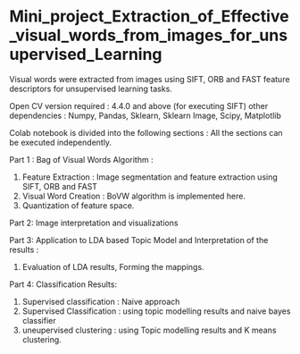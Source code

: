 # Mini_project_Extraction_of_Effective_visual_words_from_images_for_unsupervised_Learning
Visual words were extracted from images using SIFT, ORB and FAST feature descriptors for unsupervised learning tasks. 

Open CV version required : 4.4.0 and above (for executing SIFT)
other dependencies : Numpy, Pandas, Sklearn, Sklearn Image, Scipy, Matplotlib

Colab notebook is divided into the following sections : All the sections can be executed independently. 

Part 1 : Bag of Visual Words Algorithm : 
1. Feature Extraction : Image segmentation and feature extraction using SIFT, ORB and FAST
2. Visual Word Creation : BoVW algorithm is implemented here.
3. Quantization of feature space.

Part 2: Image interpretation and visualizations

Part 3: Application to LDA based Topic Model and Interpretation of the results : 
1. Evaluation of LDA results, Forming the mappings.

Part 4: Classification Results:
1. Supervised classification : Naive approach
2. Supervised Classification : using topic modelling results and naive bayes classifier
3. uneupervised clustering : using Topic modelling results and K means clustering.
